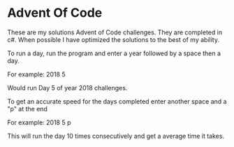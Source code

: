 # Advent Of Code

These are my solutions Advent of Code challenges. They are completed in c#. When possible I have optimized the solutions to the best of my ability.

To run a day, run the program and enter a year followed by a space then a day.

For example:
2018 5

Would run Day 5 of year 2018 challenges.

To get an accurate speed for the days completed enter another space and a "p" at the end

For example:
2018 5 p

This will run the day 10 times consecutively and get a average time it takes.
